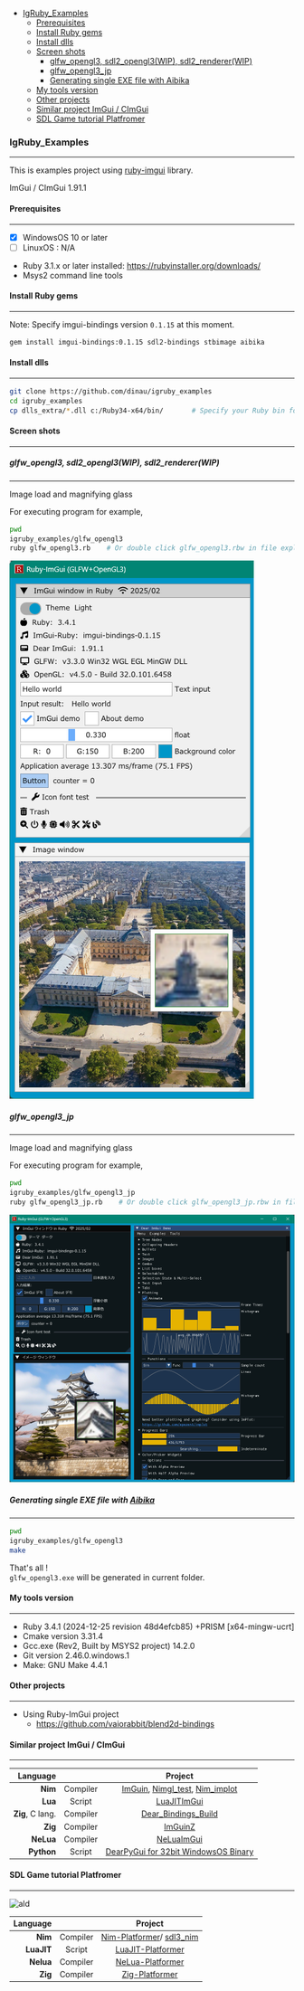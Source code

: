 <!-- START doctoc generated TOC please keep comment here to allow auto update -->
<!-- DON'T EDIT THIS SECTION, INSTEAD RE-RUN doctoc TO UPDATE -->

- [IgRuby_Examples](#igruby_examples)
  - [Prerequisites](#prerequisites)
  - [Install Ruby gems](#install-ruby-gems)
  - [Install dlls](#install-dlls)
  - [Screen shots](#screen-shots)
    - [glfw_opengl3, sdl2_opengl3(WIP), sdl2_renderer(WIP)](#glfw_opengl3-sdl2_opengl3wip-sdl2_rendererwip)
    - [glfw_opengl3_jp](#glfw_opengl3_jp)
    - [Generating single EXE file with Aibika](#generating-single-exe-file-with-aibika)
  - [My tools version](#my-tools-version)
  - [Other projects](#other-projects)
  - [Similar project ImGui / CImGui](#similar-project-imgui--cimgui)
  - [SDL Game tutorial Platfromer](#sdl-game-tutorial-platfromer)

<!-- END doctoc generated TOC please keep comment here to allow auto update -->

### IgRuby_Examples

---

This is examples project using [ruby-imgui](https://github.com/vaiorabbit/ruby-imgui) library.

ImGui / CImGui 1.91.1

#### Prerequisites

---

- [x] WindowsOS 10 or later
- [ ] LinuxOS : N/A
- Ruby 3.1.x or later installed:  https://rubyinstaller.org/downloads/
- Msys2 command line tools

#### Install Ruby gems

---

Note: Specify imgui-bindings version `0.1.15` at this moment.

```sh
gem install imgui-bindings:0.1.15 sdl2-bindings stbimage aibika
```

#### Install dlls

---

```sh
git clone https://github.com/dinau/igruby_examples
cd igruby_examples
cp dlls_extra/*.dll c:/Ruby34-x64/bin/       # Specify your Ruby bin folder
```

#### Screen shots

------

##### glfw_opengl3, sdl2_opengl3(WIP), sdl2_renderer(WIP)

---

Image load and magnifying glass

For executing program for example,

```sh
pwd 
igruby_examples/glfw_opengl3
ruby glfw_opengl3.rb    # Or double click glfw_opengl3.rbw in file explorer
```

![alt](img/glfw_opengl3.png)


##### glfw_opengl3_jp

---

Image load and magnifying glass

For executing program for example,

```sh
pwd 
igruby_examples/glfw_opengl3_jp
ruby glfw_opengl3_jp.rb    # Or double click glfw_opengl3_jp.rbw in file explorer
```

![alt](img/glfw_opengl3_jp.png)


##### Generating single EXE file with [Aibika](https://github.com/tamatebako/aibika)

---

```sh
pwd 
igruby_examples/glfw_opengl3
make 
```

That's all !  
`glfw_opengl3.exe` will be generated in current folder.



#### My tools version

---

- Ruby 3.4.1 (2024-12-25 revision 48d4efcb85) +PRISM [x64-mingw-ucrt]
- Cmake version 3.31.4
- Gcc.exe (Rev2, Built by MSYS2 project) 14.2.0
- Git version 2.46.0.windows.1
- Make: GNU Make 4.4.1


#### Other projects 

---

- Using Ruby-ImGui project
   - https://github.com/vaiorabbit/blend2d-bindings

#### Similar project ImGui / CImGui

---

| Language             |          | Project                                                                                                                                         |
| -------------------: | :---:    | :----------------------------------------------------------------:                                                                              |
| **Nim**              | Compiler | [ImGuin](https://github.com/dinau/imguin), [Nimgl_test](https://github.com/dinau/nimgl_test), [Nim_implot](https://github.com/dinau/nim_implot) |
| **Lua**              | Script   | [LuaJITImGui](https://github.com/dinau/luajitImGui)                                                                                             |
| **Zig**, C lang.     | Compiler | [Dear_Bindings_Build](https://github.com/dinau/dear_bindings_build)                                                                             |
| **Zig**              | Compiler | [ImGuinZ](https://github.com/dinau/imguinz)                                                                                                     |
| **NeLua**            | Compiler | [NeLuaImGui](https://github.com/dinau/neluaImGui)                                                                                               |
| **Python**           | Script   | [DearPyGui for 32bit WindowsOS Binary](https://github.com/dinau/DearPyGui32/tree/win32)                                                         |

#### SDL Game tutorial Platfromer

---

![ald](https://github.com/dinau/nelua-platformer/raw/main/img/platformer-nelua-sdl2.gif)

| Language             |          | Project                                                                                                  |
| -------------------: | :---:    | :----------------------------------------------------------------:                                       |
| **Nim**              | Compiler | [Nim-Platformer](https://github.com/dinau/nim-platformer)/ [sdl3_nim](https://github.com/dinau/sdl3_nim) |
| **LuaJIT**           | Script   | [LuaJIT-Platformer](https://github.com/dinau/luajit-platformer)                                          |
| **Nelua**            | Compiler | [NeLua-Platformer](https://github.com/dinau/nelua-platformer)                                            |
| **Zig**              | Compiler | [Zig-Platformer](https://github.com/dinau/zig-platformer)                                                |
